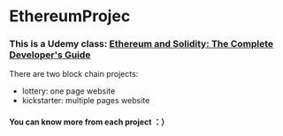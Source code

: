 # EthereumProjec


### This is a Udemy class: [Ethereum and Solidity: The Complete Developer's Guide](https://www.udemy.com/course/ethereum-and-solidity-the-complete-developers-guide/)

There are two block chain projects: 
- lottery: one page website
- kickstarter: multiple pages website

#### You can know more from each project ：）
